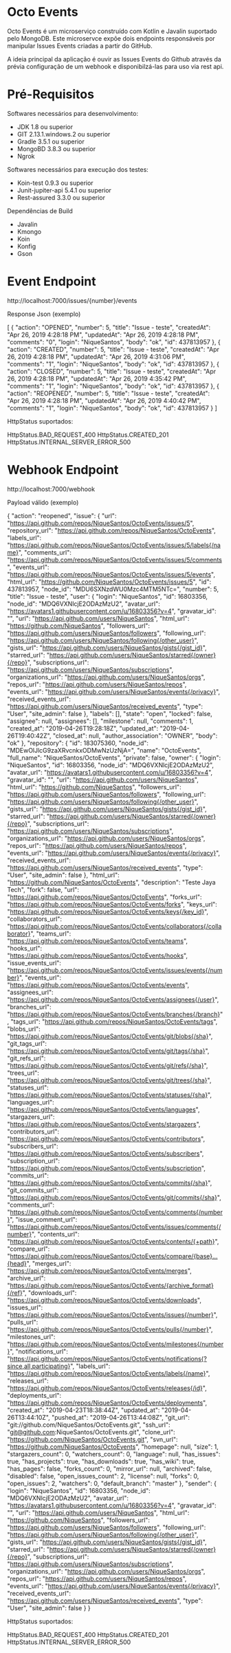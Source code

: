 # Octo Events

Octo Events é um microserviço construído com Kotlin e Javalin suportado pelo MongoDB. Este microservce expõe dois endpoints responsáveis por manipular Issues Events criadas a partir do GitHub.

A ideia principal da aplicação é ouvir as Issues Events do Github através da prévia configuração de um webhook e disponibilzá-las para uso via rest api.

# Pré-Requisitos

Softwares necessários para desenvolvimento:

- JDK 1.8 ou superior
- GIT 2.13.1.windows.2 ou superior
- Gradle 3.5.1 ou superior
- MongoBD 3.8.3 ou superior
- Ngrok

Softwares necessários para execução dos testes:

- Koin-test 0.9.3 ou superior
- Junit-jupiter-api 5.4.1 ou superior
- Rest-assured 3.3.0 ou superior

Dependências de Build

- Javalin
- Kmongo
- Koin
- Konfig
- Gson

# Event Endpoint

http://localhost:7000/issues/{number}/events

Response Json (exemplo)

[ { "action": "OPENED", "number": 5, "title": "Issue - teste", "createdAt": "Apr 26, 2019 4:28:18 PM", "updatedAt": "Apr 26, 2019 4:28:18 PM", "comments": "0", "login": "NiqueSantos", "body": "ok", "id": 437813957 }, { "action": "CREATED", "number": 5, "title": "Issue - teste", "createdAt": "Apr 26, 2019 4:28:18 PM", "updatedAt": "Apr 26, 2019 4:31:06 PM", "comments": "1", "login": "NiqueSantos", "body": "ok", "id": 437813957 }, { "action": "CLOSED", "number": 5, "title": "Issue - teste", "createdAt": "Apr 26, 2019 4:28:18 PM", "updatedAt": "Apr 26, 2019 4:35:42 PM", "comments": "1", "login": "NiqueSantos", "body": "ok", "id": 437813957 }, { "action": "REOPENED", "number": 5, "title": "Issue - teste", "createdAt": "Apr 26, 2019 4:28:18 PM", "updatedAt": "Apr 26, 2019 4:40:42 PM", "comments": "1", "login": "NiqueSantos", "body": "ok", "id": 437813957 } ]

HttpStatus suportados:

HttpStatus.BAD_REQUEST_400 HttpStatus.CREATED_201 HttpStatus.INTERNAL_SERVER_ERROR_500

# Webhook Endpoint

http://localhost:7000/webhook

Payload válido (exemplo)

{ "action": "reopened", "issue": { "url": "https://api.github.com/repos/NiqueSantos/OctoEvents/issues/5", "repository_url": "https://api.github.com/repos/NiqueSantos/OctoEvents", "labels_url": "https://api.github.com/repos/NiqueSantos/OctoEvents/issues/5/labels{/name}", "comments_url": "https://api.github.com/repos/NiqueSantos/OctoEvents/issues/5/comments", "events_url": "https://api.github.com/repos/NiqueSantos/OctoEvents/issues/5/events", "html_url": "https://github.com/NiqueSantos/OctoEvents/issues/5", "id": 437813957, "node_id": "MDU6SXNzdWU0Mzc4MTM5NTc=", "number": 5, "title": "Issue - teste", "user": { "login": "NiqueSantos", "id": 16803356, "node_id": "MDQ6VXNlcjE2ODAzMzU2", "avatar_url": "https://avatars1.githubusercontent.com/u/16803356?v=4", "gravatar_id": "", "url": "https://api.github.com/users/NiqueSantos", "html_url": "https://github.com/NiqueSantos", "followers_url": "https://api.github.com/users/NiqueSantos/followers", "following_url": "https://api.github.com/users/NiqueSantos/following{/other_user}", "gists_url": "https://api.github.com/users/NiqueSantos/gists{/gist_id}", "starred_url": "https://api.github.com/users/NiqueSantos/starred{/owner}{/repo}", "subscriptions_url": "https://api.github.com/users/NiqueSantos/subscriptions", "organizations_url": "https://api.github.com/users/NiqueSantos/orgs", "repos_url": "https://api.github.com/users/NiqueSantos/repos", "events_url": "https://api.github.com/users/NiqueSantos/events{/privacy}", "received_events_url": "https://api.github.com/users/NiqueSantos/received_events", "type": "User", "site_admin": false }, "labels": [], "state": "open", "locked": false, "assignee": null, "assignees": [], "milestone": null, "comments": 1, "created_at": "2019-04-26T19:28:18Z", "updated_at": "2019-04-26T19:40:42Z", "closed_at": null, "author_association": "OWNER", "body": "ok" }, "repository": { "id": 183075360, "node_id": "MDEwOlJlcG9zaXRvcnkxODMwNzUzNjA=", "name": "OctoEvents", "full_name": "NiqueSantos/OctoEvents", "private": false, "owner": { "login": "NiqueSantos", "id": 16803356, "node_id": "MDQ6VXNlcjE2ODAzMzU2", "avatar_url": "https://avatars1.githubusercontent.com/u/16803356?v=4", "gravatar_id": "", "url": "https://api.github.com/users/NiqueSantos", "html_url": "https://github.com/NiqueSantos", "followers_url": "https://api.github.com/users/NiqueSantos/followers", "following_url": "https://api.github.com/users/NiqueSantos/following{/other_user}", "gists_url": "https://api.github.com/users/NiqueSantos/gists{/gist_id}", "starred_url": "https://api.github.com/users/NiqueSantos/starred{/owner}{/repo}", "subscriptions_url": "https://api.github.com/users/NiqueSantos/subscriptions", "organizations_url": "https://api.github.com/users/NiqueSantos/orgs", "repos_url": "https://api.github.com/users/NiqueSantos/repos", "events_url": "https://api.github.com/users/NiqueSantos/events{/privacy}", "received_events_url": "https://api.github.com/users/NiqueSantos/received_events", "type": "User", "site_admin": false }, "html_url": "https://github.com/NiqueSantos/OctoEvents", "description": "Teste Jaya Tech", "fork": false, "url": "https://api.github.com/repos/NiqueSantos/OctoEvents", "forks_url": "https://api.github.com/repos/NiqueSantos/OctoEvents/forks", "keys_url": "https://api.github.com/repos/NiqueSantos/OctoEvents/keys{/key_id}", "collaborators_url": "https://api.github.com/repos/NiqueSantos/OctoEvents/collaborators{/collaborator}", "teams_url": "https://api.github.com/repos/NiqueSantos/OctoEvents/teams", "hooks_url": "https://api.github.com/repos/NiqueSantos/OctoEvents/hooks", "issue_events_url": "https://api.github.com/repos/NiqueSantos/OctoEvents/issues/events{/number}", "events_url": "https://api.github.com/repos/NiqueSantos/OctoEvents/events", "assignees_url": "https://api.github.com/repos/NiqueSantos/OctoEvents/assignees{/user}", "branches_url": "https://api.github.com/repos/NiqueSantos/OctoEvents/branches{/branch}", "tags_url": "https://api.github.com/repos/NiqueSantos/OctoEvents/tags", "blobs_url": "https://api.github.com/repos/NiqueSantos/OctoEvents/git/blobs{/sha}", "git_tags_url": "https://api.github.com/repos/NiqueSantos/OctoEvents/git/tags{/sha}", "git_refs_url": "https://api.github.com/repos/NiqueSantos/OctoEvents/git/refs{/sha}", "trees_url": "https://api.github.com/repos/NiqueSantos/OctoEvents/git/trees{/sha}", "statuses_url": "https://api.github.com/repos/NiqueSantos/OctoEvents/statuses/{sha}", "languages_url": "https://api.github.com/repos/NiqueSantos/OctoEvents/languages", "stargazers_url": "https://api.github.com/repos/NiqueSantos/OctoEvents/stargazers", "contributors_url": "https://api.github.com/repos/NiqueSantos/OctoEvents/contributors", "subscribers_url": "https://api.github.com/repos/NiqueSantos/OctoEvents/subscribers", "subscription_url": "https://api.github.com/repos/NiqueSantos/OctoEvents/subscription", "commits_url": "https://api.github.com/repos/NiqueSantos/OctoEvents/commits{/sha}", "git_commits_url": "https://api.github.com/repos/NiqueSantos/OctoEvents/git/commits{/sha}", "comments_url": "https://api.github.com/repos/NiqueSantos/OctoEvents/comments{/number}", "issue_comment_url": "https://api.github.com/repos/NiqueSantos/OctoEvents/issues/comments{/number}", "contents_url": "https://api.github.com/repos/NiqueSantos/OctoEvents/contents/{+path}", "compare_url": "https://api.github.com/repos/NiqueSantos/OctoEvents/compare/{base}...{head}", "merges_url": "https://api.github.com/repos/NiqueSantos/OctoEvents/merges", "archive_url": "https://api.github.com/repos/NiqueSantos/OctoEvents/{archive_format}{/ref}", "downloads_url": "https://api.github.com/repos/NiqueSantos/OctoEvents/downloads", "issues_url": "https://api.github.com/repos/NiqueSantos/OctoEvents/issues{/number}", "pulls_url": "https://api.github.com/repos/NiqueSantos/OctoEvents/pulls{/number}", "milestones_url": "https://api.github.com/repos/NiqueSantos/OctoEvents/milestones{/number}", "notifications_url": "https://api.github.com/repos/NiqueSantos/OctoEvents/notifications{?since,all,participating}", "labels_url": "https://api.github.com/repos/NiqueSantos/OctoEvents/labels{/name}", "releases_url": "https://api.github.com/repos/NiqueSantos/OctoEvents/releases{/id}", "deployments_url": "https://api.github.com/repos/NiqueSantos/OctoEvents/deployments", "created_at": "2019-04-23T18:38:44Z", "updated_at": "2019-04-26T13:44:10Z", "pushed_at": "2019-04-26T13:44:08Z", "git_url": "git://github.com/NiqueSantos/OctoEvents.git", "ssh_url": "git@github.com:NiqueSantos/OctoEvents.git", "clone_url": "https://github.com/NiqueSantos/OctoEvents.git", "svn_url": "https://github.com/NiqueSantos/OctoEvents", "homepage": null, "size": 1, "stargazers_count": 0, "watchers_count": 0, "language": null, "has_issues": true, "has_projects": true, "has_downloads": true, "has_wiki": true, "has_pages": false, "forks_count": 0, "mirror_url": null, "archived": false, "disabled": false, "open_issues_count": 2, "license": null, "forks": 0, "open_issues": 2, "watchers": 0, "default_branch": "master" }, "sender": { "login": "NiqueSantos", "id": 16803356, "node_id": "MDQ6VXNlcjE2ODAzMzU2", "avatar_url": "https://avatars1.githubusercontent.com/u/16803356?v=4", "gravatar_id": "", "url": "https://api.github.com/users/NiqueSantos", "html_url": "https://github.com/NiqueSantos", "followers_url": "https://api.github.com/users/NiqueSantos/followers", "following_url": "https://api.github.com/users/NiqueSantos/following{/other_user}", "gists_url": "https://api.github.com/users/NiqueSantos/gists{/gist_id}", "starred_url": "https://api.github.com/users/NiqueSantos/starred{/owner}{/repo}", "subscriptions_url": "https://api.github.com/users/NiqueSantos/subscriptions", "organizations_url": "https://api.github.com/users/NiqueSantos/orgs", "repos_url": "https://api.github.com/users/NiqueSantos/repos", "events_url": "https://api.github.com/users/NiqueSantos/events{/privacy}", "received_events_url": "https://api.github.com/users/NiqueSantos/received_events", "type": "User", "site_admin": false } }

HttpStatus suportados:

HttpStatus.BAD_REQUEST_400 HttpStatus.CREATED_201 HttpStatus.INTERNAL_SERVER_ERROR_500
